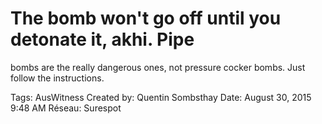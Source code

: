 # The bomb won't go off until you detonate it, akhi. Pipe
bombs are the really dangerous ones, not pressure
cocker bombs. Just follow the instructions.

Tags: AusWitness
Created by: Quentin Sombsthay
Date: August 30, 2015 9:48 AM
Réseau: Surespot